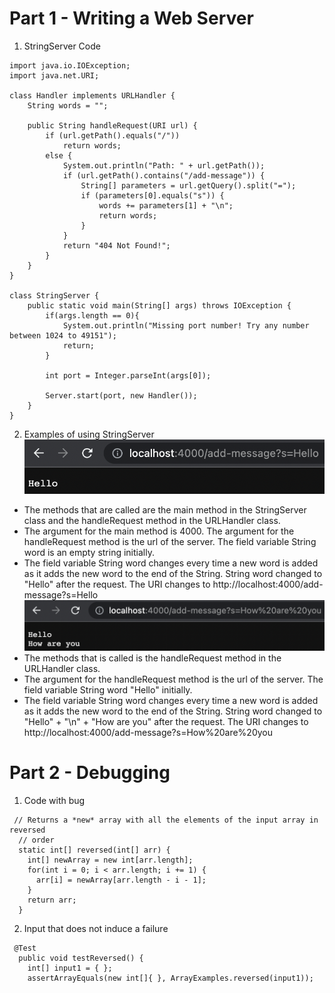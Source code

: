 # Part 1 - Writing a Web Server 

1. StringServer Code
```
import java.io.IOException;
import java.net.URI;

class Handler implements URLHandler {
    String words = "";

    public String handleRequest(URI url) {
        if (url.getPath().equals("/")) 
            return words;
        else {
            System.out.println("Path: " + url.getPath());
            if (url.getPath().contains("/add-message")) {
                String[] parameters = url.getQuery().split("=");
                if (parameters[0].equals("s")) {
                    words += parameters[1] + "\n";
                    return words;
                }
            }
            return "404 Not Found!";
        }
    }
}

class StringServer {
    public static void main(String[] args) throws IOException {
        if(args.length == 0){
            System.out.println("Missing port number! Try any number between 1024 to 49151");
            return;
        }

        int port = Integer.parseInt(args[0]);

        Server.start(port, new Handler());
    }
}
```

2. Examples of using StringServer
![Hello](images/image9.png)
- The methods that are called are the main method in the StringServer class and the handleRequest method in the URLHandler class.
- The argument for the main method is 4000. The argument for the handleRequest method is the url of the server. The field variable String word is an empty string initially.
- The field variable String word changes every time a new word is added as it adds the new word to the end of the String. String word changed to "Hello" after the request. The URI changes to http://localhost:4000/add-message?s=Hello
![How are you](images/image6.png)
- The methods that is called is the handleRequest method in the URLHandler class.
- The argument for the handleRequest method is the url of the server. The field variable String word "Hello" initially.
- The field variable String word changes every time a new word is added as it adds the new word to the end of the String. String word changed to "Hello" + "\n" + "How are you" after the request. The URI changes to http://localhost:4000/add-message?s=How%20are%20you

# Part 2 - Debugging

1. Code with bug
```
 // Returns a *new* array with all the elements of the input array in reversed
  // order
  static int[] reversed(int[] arr) {
    int[] newArray = new int[arr.length];
    for(int i = 0; i < arr.length; i += 1) {
      arr[i] = newArray[arr.length - i - 1];
    }
    return arr;
  }
```  
2. Input that does not induce a failure 
```
 @Test
  public void testReversed() {
    int[] input1 = { };
    assertArrayEquals(new int[]{ }, ArrayExamples.reversed(input1));
```
